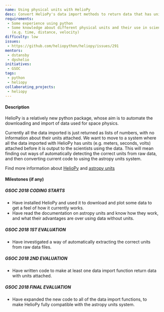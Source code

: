 ```yaml
---
name: Using physical units with HelioPy
desc: Convert HelioPy's data import methods to return data that has units attached.
requirements:
 - Some experience using python
 - Some knowledge about different physical units and their use in science
   (e.g. time, distance, velocity)
difficulty: low
issues:
 - https://github.com/heliopython/heliopy/issues/291
mentors:
 - dstansby
 - dpshelio
initiatives:
 - GSOC
tags:
 - python
 - heliopy
collaborating_projects:
 - heliopy
---
```

#### Description

HelioPy is a relatively new python package, whose aim is to automate the
downloading and import of data used for space physics.

Currently all the data imported is just returned as lists of numbers, with no
information about their units attached. We want to move to a system where all
the data imported with HelioPy has units (e.g. meters, seconds, volts) attached
before it is output to the scientists using the data.
This will mean finding out ways of automatically detecting the correct units
from raw data, and then converting current code to using the astropy
units system.

Find more information about [HelioPy](http://docs.heliopy.org/en/stable/) and
[astropy units](http://docs.astropy.org/en/stable/units/index.html)

#### Milestones (if any)

##### GSOC 2018 CODING STARTS

* Have installed HelioPy and used it to download and plot some data to get a
  feel of how it currently works.
* Have read the documentation on astropy units and know how they work,
  and what their advantages are over using data without units.

##### GSOC 2018 1ST EVALUATION

* Have investigated a way of automatically extracting the correct units from
  raw data files.

##### GSOC 2018 2ND EVALUATION

* Have written code to make at least one data import function return data
  with units attached.

##### GSOC 2018 FINAL EVALUATION

* Have expanded the new code to all of the data import functions, to make
  HelioPy fully compatible with the astropy units system.
